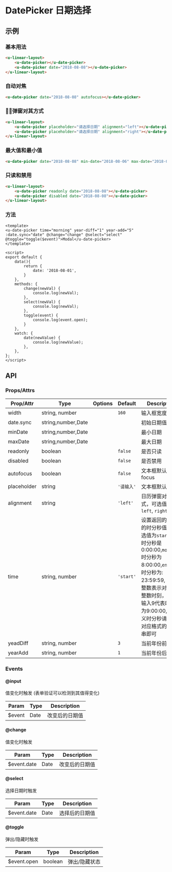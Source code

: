 <!-- 该 README.md 根据 api.yaml 和 docs/*.md 自动生成，为了方便在 GitHub 和 NPM 上查阅。如需修改，请查看源文件 -->

# DatePicker 日期选择

## 示例
### 基本用法

``` html
<u-linear-layout>
    <u-date-picker></u-date-picker>
    <u-date-picker date="2018-08-08"></u-date-picker>
</u-linear-layout>
```
### 自动对焦

``` html
<u-date-picker date="2018-08-08" autofocus></u-date-picker>
```

### 弹窗对其方式

``` html
<u-linear-layout>
    <u-date-picker placeholder="请选择日期" alignment="left"></u-date-picker>
    <u-date-picker placeholder="请选择日期" alignment="right"></u-date-picker>
</u-linear-layout>

```

### 最大值和最小值
``` html
<u-date-picker date="2018-08-08" min-date="2018-08-06" max-date="2018-08-18"></u-date-picker>
```

### 只读和禁用
``` html
<u-linear-layout>
    <u-date-picker readonly date="2018-08-08"></u-date-picker>
    <u-date-picker disabled date="2018-08-08"></u-date-picker>
</u-linear-layout>

```

### 方法
``` vue
<template>
<u-date-picker time="morning" year-diff="1" year-add="5" :date.sync="date" @change="change" @select="select" @toggle="toggle($event)">Modal</u-date-picker>
</template>

<script>
export default {
	data(){
		return {
			date: '2018-08-01',
		}
	},
    methods: {
        change(newVal) {
            console.log(newVal);
        },
        select(newVal) {
        	console.log(newVal);
        },
        toggle(event) {
        	console.log(event.open);
        }
    },
    watch: {
        date(newValue) {
            console.log(newValue);
        },
    },
};
</script>
```

## API
### Props/Attrs

| Prop/Attr | Type | Options | Default | Description |
| --------- | ---- | ------- | ------- | ----------- |
| width | string, number |  | `160` | 输入框宽度 |
| date.sync | string,number,Date |  |  | 初始日期值 |
| minDate | string,number,Date |  |  | 最小日期 |
| maxDate | string,number,Date |  |  | 最大日期 |
| readonly | boolean |  | `false` | 是否只读 |
| disabled | boolean |  | `false` | 是否禁用 |
| autofocus | boolean |  | `false` | 文本框默认处于focus |
| placeholder | string |  | `'请输入'` | 文本框默认提示 |
| alignment | string |  | `'left'` | 日历弹窗对其方式，可选值：`left`, `right` |
| time | string, number |  | `'start'` | 设置返回的日期的时分秒值，可选值为`start`,表示时分秒是0:00:00,`morning`:时分秒为8:00:00,`end`:表示时分秒为: 23:59:59, 输入整数表示对应的整数时刻，例如输入9代表时分秒为9:00:00,自定义时分秒请输入对应格式的字符串即可 |
| yeadDiff | string, number |  | `3` | 当前年份前几年 |
| yearAdd | string, number |  | `1` | 当前年份后几年 |

### Events

#### @input

值变化时触发 (表单验证可以检测到其值得变化)

| Param | Type | Description |
| ----- | ---- | ----------- |
| $event | Date | 改变后的日期值 |

#### @change

值变化时触发

| Param | Type | Description |
| ----- | ---- | ----------- |
| $event.date | Date | 改变后的日期值 |

#### @select

选择日期时触发

| Param | Type | Description |
| ----- | ---- | ----------- |
| $event.date | Date | 选择后的日期值 |

#### @toggle

弹出/隐藏时触发

| Param | Type | Description |
| ----- | ---- | ----------- |
| $event.open | boolean | 弹出/隐藏状态 |
